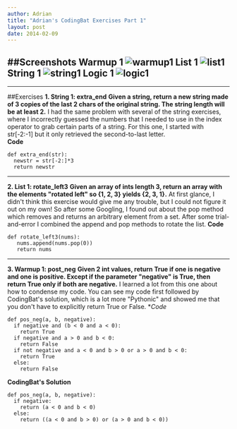 ```yaml
---
author: Adrian
title: "Adrian's CodingBat Exercises Part 1"
layout: post
date: 2014-02-09
---
```

##Screenshots
**Warmup 1**
![warmup1](http://i.imgur.com/v0raUP8.png)
**List 1**
![list1](http://i.imgur.com/b6uyT3t.png)
**String 1**
![string1](http://i.imgur.com/WWyYtw9.png)
**Logic 1**
![logic1](http://i.imgur.com/aSWCeZp.png)
---
---
##Exercises
**1. String 1: extra_end**
**Given a string, return a new string made of 3 copies of the last 2 chars of the original string. The string length will be at least 2.** 
I had the same problem with several of the string exercises, where I incorrectly guessed the numbers that I needed to use in the index operator to grab certain parts of a string. For this one, I started with str[-2:-1] but it only retrieved the second-to-last letter.  
**Code**
```
def extra_end(str):
  newstr = str[-2:]*3
  return newstr
```
---
**2. List 1: rotate_left3**
**Given an array of ints length 3, return an array with the elements "rotated left" so {1, 2, 3} yields {2, 3, 1}.**
At first glance, I didn't think this exercise would give me any trouble, but I could not figure it out on my own! So after some Googling, I found out about the pop method which removes and returns an arbitrary element from a set. After some trial-and-error I combined the append and pop methods to rotate the list.
**Code**
```
def rotate_left3(nums):
   nums.append(nums.pop(0))
   return nums
```
---
**3. Warmup 1: post_neg**
**Given 2 int values, return True if one is negative and one is positive. Except if the parameter "negative" is True, then return True only if both are negative.**
I learned a lot from this one about how to condense my code. You can see my code first followed by CodingBat's solution, which is a lot more "Pythonic" and showed me that you don't have to explicitly return True or False.
**Code*
```
def pos_neg(a, b, negative):
  if negative and (b < 0 and a < 0):
    return True
  if negative and a > 0 and b < 0:
    return False
  if not negative and a < 0 and b > 0 or a > 0 and b < 0:
    return True
  else:
    return False
```
**CodingBat's Solution**
```
def pos_neg(a, b, negative):  
  if negative:    
    return (a < 0 and b < 0)  
  else: 
    return ((a < 0 and b > 0) or (a > 0 and b < 0))
```
